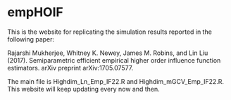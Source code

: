 # empHOIF
This is the website for replicating the simulation results reported in the following paper:

Rajarshi Mukherjee, Whitney K. Newey, James M. Robins, and Lin Liu (2017). Semiparametric efficient empirical higher order influence function estimators. arXiv preprint arXiv:1705.07577.

The main file is Highdim_Ln_Emp_IF22.R and Highdim_mGCV_Emp_IF22.R.
This website will keep updating every now and then.

